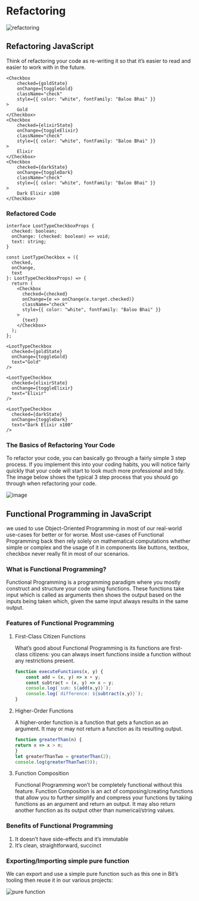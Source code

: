 # Refactoring

![refactoring](https://media.geeksforgeeks.org/wp-content/cdn-uploads/20200922214602/7-Code-Refactoring-Techniques-in-Software-Engineering.png)

## Refactoring JavaScript

Think of refactoring your code as re-writing it so that it’s easier to read and easier to work with in the future.

```
<Checkbox
    checked={goldState}
    onChange={toggleGold}
    className="check"
    style={{ color: "white", fontFamily: "Baloo Bhai" }}
>
    Gold
</Checkbox>
<Checkbox
    checked={elixirState}
    onChange={toggleElixir}
    className="check"
    style={{ color: "white", fontFamily: "Baloo Bhai" }}
>
    Elixir
</Checkbox>
<Checkbox
    checked={darkState}
    onChange={toggleDark}
    className="check"
    style={{ color: "white", fontFamily: "Baloo Bhai" }}
>
    Dark Elixir x100
</Checkbox>
```

### Refactored Code

```
interface LootTypeCheckboxProps {
  checked: boolean;
  onChange: (checked: boolean) => void;
  text: string;
}

const LootTypeCheckbox = ({
  checked,
  onChange,
  text
}: LootTypeCheckboxProps) => {
  return (
    <Checkbox
      checked={checked}
      onChange={e => onChange(e.target.checked)}
      className="check"
      style={{ color: "white", fontFamily: "Baloo Bhai" }}
    >
      {text}
    </Checkbox>
  );
};

<LootTypeCheckbox
  checked={goldState}
  onChange={toggleGold}
  text="Gold"
/>

<LootTypeCheckbox
  checked={elixirState}
  onChange={toggleElixir}
  text="Elixir"
/>

<LootTypeCheckbox
  checked={darkState}
  onChange={toggleDark}
  text="Dark Elixir x100"
/>
```

### The Basics of Refactoring Your Code

To refactor your code, you can basically go through a fairly simple 3 step process. If you implement this into your coding habits, you will notice fairly quickly that your code will start to look much more professional and tidy. The image below shows the typical 3 step process that you should go through when refactoring your code.

![image](https://camo.githubusercontent.com/0d61eedfe52646223c8080350c5cf02168d519498bc74ac0d7bd44d88bc053fa/68747470733a2f2f63646e2d696d616765732d312e6d656469756d2e636f6d2f6d61782f313032342f312a6e4358366273534e55465f763268464b676e615149412e706e67)

## Functional Programming in JavaScript

we used to use Object-Oriented Programming in most of our real-world use-cases for better or for worse. Most use-cases of Functional Programming back then rely solely on mathematical computations whether simple or complex and the usage of it in components like buttons, textbox, checkbox never really fit in most of our scenarios.

### What is Functional Programming?

Functional Programming is a programming paradigm where you mostly construct and structure your code using functions. These functions take input which is called as arguments then shows the output based on the inputs being taken which, given the same input always results in the same output.

### Features of Functional Programming

1. First-Class Citizen Functions

    What’s good about Functional Programming is its functions are first-class citizens: you can always insert functions inside a function without any restrictions present.

    ```javascript
    function executeFunctions(x, y) {
        const add = (x, y) => x + y;
        const subtract = (x, y) => x — y;
        console.log(`sum: ${add(x,y)}`);
        console.log(`difference: ${subtract(x,y)}`);
    }
    ```

2. Higher-Order Functions

    A higher-order function is a function that gets a function as an argument. It may or may not return a function as its resulting output.

    ```javascript
    function greaterThan(n) {
    return x => x > n;
    }
    let greaterThanTwo = greaterThan(2);
    console.log(greaterThanTwo(5));
    ```

3. Function Composition

    Functional Programming won’t be completely functional without this feature. Function Composition is an act of composing/creating functions that allow you to further simplify and compress your functions by taking functions as an argument and return an output. It may also return another function as its output other than numerical/string values.

### Benefits of Functional Programming

1. It doesn’t have side-effects and it’s immutable
2. It’s clean, straightforward, succinct

### Exporting/Importing simple pure function

We can export and use a simple pure function such as this one in Bit’s tooling then reuse it in our various projects:

![pure function](https://camo.githubusercontent.com/b25d8a6f05aff1a9f59aa21411cb1a76d24f1f949f60c16a4ff5f36cafa233e2/68747470733a2f2f6d69726f2e6d656469756d2e636f6d2f6d61782f313136362f312a536e58515734695f6c32337772376439517a353257772e706e67)
